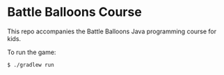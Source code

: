 # Battle Balloons Course

This repo accompanies the Battle Balloons Java programming course for kids.

To run the game:

    $ ./gradlew run
